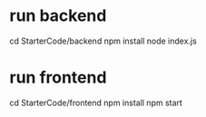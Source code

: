 # run backend

cd StarterCode/backend
npm install
node index.js

# run frontend

cd StarterCode/frontend
npm install
npm start

